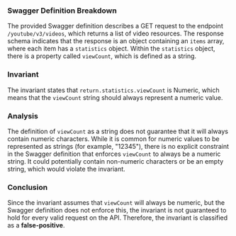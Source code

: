 ### Swagger Definition Breakdown
The provided Swagger definition describes a GET request to the endpoint `/youtube/v3/videos`, which returns a list of video resources. The response schema indicates that the response is an object containing an `items` array, where each item has a `statistics` object. Within the `statistics` object, there is a property called `viewCount`, which is defined as a string.

### Invariant
The invariant states that `return.statistics.viewCount` is Numeric, which means that the `viewCount` string should always represent a numeric value.

### Analysis
The definition of `viewCount` as a string does not guarantee that it will always contain numeric characters. While it is common for numeric values to be represented as strings (for example, "12345"), there is no explicit constraint in the Swagger definition that enforces `viewCount` to always be a numeric string. It could potentially contain non-numeric characters or be an empty string, which would violate the invariant.

### Conclusion
Since the invariant assumes that `viewCount` will always be numeric, but the Swagger definition does not enforce this, the invariant is not guaranteed to hold for every valid request on the API. Therefore, the invariant is classified as a **false-positive**.
